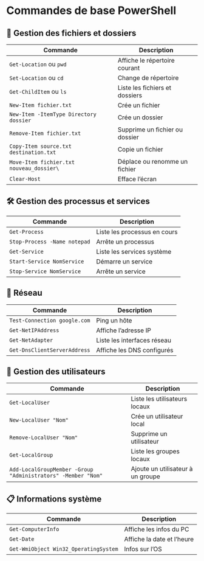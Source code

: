 # Commandes de base PowerShell

## 📂 Gestion des fichiers et dossiers
| Commande | Description |
|----------|------------|
| `Get-Location` ou `pwd` | Affiche le répertoire courant |
| `Set-Location` ou `cd` | Change de répertoire |
| `Get-ChildItem` ou `ls` | Liste les fichiers et dossiers |
| `New-Item fichier.txt` | Crée un fichier |
| `New-Item -ItemType Directory dossier` | Crée un dossier |
| `Remove-Item fichier.txt` | Supprime un fichier ou dossier |
| `Copy-Item source.txt destination.txt` | Copie un fichier |
| `Move-Item fichier.txt nouveau_dossier\` | Déplace ou renomme un fichier |
| `Clear-Host` | Efface l’écran |

## 🛠 Gestion des processus et services
| Commande | Description |
|----------|------------|
| `Get-Process` | Liste les processus en cours |
| `Stop-Process -Name notepad` | Arrête un processus |
| `Get-Service` | Liste les services système |
| `Start-Service NomService` | Démarre un service |
| `Stop-Service NomService` | Arrête un service |

## 📡 Réseau
| Commande | Description |
|----------|------------|
| `Test-Connection google.com` | Ping un hôte |
| `Get-NetIPAddress` | Affiche l’adresse IP |
| `Get-NetAdapter` | Liste les interfaces réseau |
| `Get-DnsClientServerAddress` | Affiche les DNS configurés |

## 🔐 Gestion des utilisateurs
| Commande | Description |
|----------|------------|
| `Get-LocalUser` | Liste les utilisateurs locaux |
| `New-LocalUser "Nom"` | Crée un utilisateur local |
| `Remove-LocalUser "Nom"` | Supprime un utilisateur |
| `Get-LocalGroup` | Liste les groupes locaux |
| `Add-LocalGroupMember -Group "Administrators" -Member "Nom"` | Ajoute un utilisateur à un groupe |

## 📋 Informations système
| Commande | Description |
|----------|------------|
| `Get-ComputerInfo` | Affiche les infos du PC |
| `Get-Date` | Affiche la date et l’heure |
| `Get-WmiObject Win32_OperatingSystem` | Infos sur l’OS |
